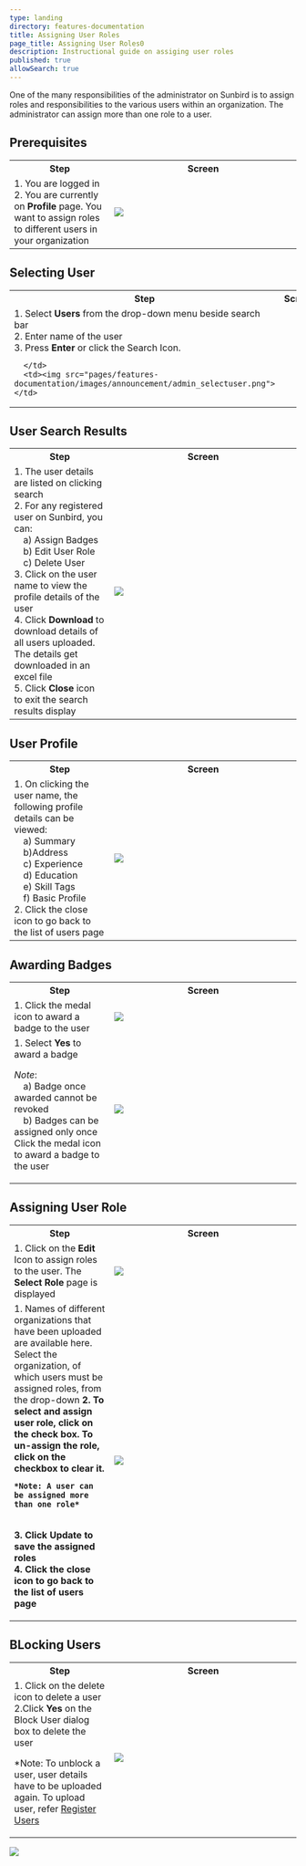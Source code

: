 ```yaml
---
type: landing
directory: features-documentation
title: Assigning User Roles
page_title: Assigning User Roles0
description: Instructional guide on assiging user roles 
published: true
allowSearch: true
---
```


One of the many responsibilities of the administrator on Sunbird is to assign roles and responsibilities to the various users within an organization. The administrator can assign more than one role to a user.

## Prerequisites

<table>
  <tr>
    <th style="width:35%;">Step</th>
    <th style="width:65%;">Screen</th>
  </tr>
  <tr>
    <td>1. You are logged in <br>2. You are currently on <b>Profile</b> page. You want to assign roles to different users in your organization
      </td>
      <td><img src="pages/features-documentation/images/announcement/admin_homepage.png"></td>
  </tr>
    </table>

## Selecting User

<table>
  <tr>
    <th style="width:35%;">Step</th>
    <th style="width:65%;">Screen</th>
  </tr>
  <tr>
    <td>1. Select <b>Users</b> from the drop-down menu beside search bar <br>2. Enter name of the user <br>3. Press <b>Enter</b> or click the Search Icon. 

      </td>
      <td><img src="pages/features-documentation/images/announcement/admin_selectuser.png"></td>
  </tr>
    </table>

## User Search Results

<table>
  <tr>
    <th style="width:35%;">Step</th>
    <th style="width:65%;">Screen</th>
  </tr>
  <tr>
    <td>1. The user details are listed on clicking search <br>2. For any registered user on Sunbird, you can: <br>&emsp;a) Assign Badges
<br>&emsp;b) Edit User Role <br>&emsp;c) Delete User <br>3. Click on the user name to view the profile details of the user <br>4. Click <b>Download</b> to download details of all users uploaded. The details get downloaded in an excel file <br>5. Click <b>Close</b> icon to exit the search results display
      </td>
      <td><img src="pages/features-documentation/images/announcement/admin_searchresult.png"></td>
  </tr>
    </table>

## User Profile

<table>
  <tr>
    <th style="width:35%;">Step</th>
    <th style="width:65%;">Screen</th>
  </tr>
  <tr>
    <td>1. On clicking the user name, the following profile details can be viewed: <br>&emsp;a) Summary <br>&emsp;b)Address <br>&emsp;c) Experience <br>&emsp;d) Education <br>&emsp;e) Skill Tags <br>&emsp;f) Basic Profile <br>2. Click the close icon to go back to the list of users page
      </td>
      <td><img src="pages/features-documentation/images/announcement/admin_userprofile.png"></td>
  </tr>
    </table>

## Awarding Badges

<table>
  <tr>
    <th style="width:35%;">Step</th>
    <th style="width:65%;">Screen</th>
  </tr>
  <tr>
    <td>1. Click the medal icon to award a badge to the user
      </td>
      <td><img src="pages/features-documentation/images/announcement/admin_badge1.png"></td>
  </tr>
  <tr>
    <td>1. Select <b>Yes</b> to award a badge
    
 *Note*: <br>&emsp;a) Badge once awarded cannot be revoked <br>&emsp;b) Badges can be assigned only once
Click the medal icon to award a badge to the user
      </td>
      <td><img src="pages/features-documentation/images/announcement/admin_badge2.png"></td>
    </table>

## Assigning User Role

<table>
  <tr>
    <th style="width:35%;">Step</th>
    <th style="width:65%;">Screen</th>
  </tr>
  <tr>
    <td>1. Click on the <b>Edit</b> Icon to assign roles to the user. The <b>Select Role</b> page is displayed
      </td>
      <td><img src="pages/features-documentation/images/announcement/admin_assignrole1.png"></td>
  </tr>
  <tr>
    <td>1. Names of different organizations that have been uploaded are available here. Select the organization, of which users must be assigned roles, from the drop-down <b>2. To select and assign user role, click on the check box. To un-assign the role, click on the checkbox to clear it. 
    
    *Note: A user can be assigned more than one role*  
<br>3. Click <b>Update</b> to save the assigned roles <br>4. Click the close icon to go back to the list of users page   
      </td>
      <td><img src="pages/features-documentation/images/announcement/admin_assignrole2.png"></td>
    </table>
    
## BLocking Users

<table>
  <tr>
    <th style="width:35%;">Step</th>
    <th style="width:65%;">Screen</th>
  </tr>
  <tr>
    <td>1. Click on the delete icon to delete a user <br>2.Click <b>Yes</b> on the Block User dialog box to delete the user
    
*Note: To unblock a user, user details have to be uploaded again. To upload user, refer [Register Users](http://www.sunbird.org/features-documentation/register_user/) 
      </td>
      <td><img src="pages/features-documentation/images/announcement/admin_blockuser.png"></td>
    </table>
      <td><img src="pages/features-documentation/images/announcement/admin_assignrole1.png"></td>
  </tr>    
